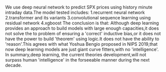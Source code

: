 We use deep neural network to predict SPX prices using history minute intraday data.The model tested includes:
1.recurrent neural network 2.transformer and its variants 3.convolutional sequence learning using residual network 4.xgboost
The conclusion is that:
Although deep learning provides an approach to build models with large enough capacities,it does not solve the to
problem of ensuring a 'correct' inductive bias,or it does not have the power to build 'theorem' using logic.It does
not have the ability to 'reason'.This agrees with what Yoshua Bengio proposed in NIPS 2019,that now deep learning models are just 
giant curve fitters,with no 'intelligence'.
In summary,deep learning, the current theories development,will not surpass human 'intelligence' in the forseeable manner during the 
next decade.
